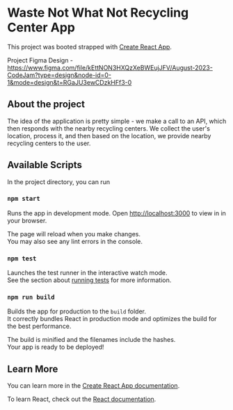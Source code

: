 # Waste Not What Not Recycling Center App

This project was booted strapped with [Create React App](https://github.com/Crii-CL/se_cj_wnwn).

Project Figma Design - https://www.figma.com/file/kEttNON3HXQzXeBWEujJFV/August-2023-CodeJam?type=design&node-id=0-1&mode=design&t=RGaJU3ewCDzkHFf3-0

## About the project

The idea of the application is pretty simple - we make a call to an API, which then responds with the nearby recycling centers. We collect the user's location, process it, and then based on the location, we provide nearby recycling centers to the user.

## Available Scripts

In the project directory, you can run

### `npm start`

Runs the app in development mode.
Open [http://localhost:3000](http://localhost:3000) to view in in your browser.

The page will reload when you make changes.\
You may also see any lint errors in the console.

### `npm test`

Launches the test runner in the interactive watch mode.\
See the section about [running tests](https://facebook.github.io/create-react-app/docs/running-tests) for more information.

### `npm run build`

Builds the app for production to the `build` folder.\
It correctly bundles React in production mode and optimizes the build for the best performance.

The build is minified and the filenames include the hashes.\
Your app is ready to be deployed!

## Learn More

You can learn more in the [Create React App documentation](https://facebook.github.io/create-react-app/docs/getting-started).

To learn React, check out the [React documentation](https://reactjs.org/).
